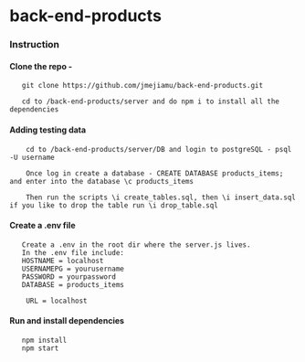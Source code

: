 # back-end-products
### Instruction
#### Clone the repo - 
```
   git clone https://github.com/jmejiamu/back-end-products.git

   cd to /back-end-products/server and do npm i to install all the dependencies

```



#### Adding testing data

```
    cd to /back-end-products/server/DB and login to postgreSQL - psql -U username

    Once log in create a database - CREATE DATABASE products_items; and enter into the database \c products_items

    Then run the scripts \i create_tables.sql, then \i insert_data.sql if you like to drop the table run \i drop_table.sql

```


#### Create a .env file
```
   Create a .env in the root dir where the server.js lives. 
   In the .env file include:
   HOSTNAME = localhost
   USERNAMEPG = yourusername
   PASSWORD = yourpassword 
   DATABASE = products_items

    URL = localhost
```
#### Run and install dependencies
```
   npm install
   npm start
```


